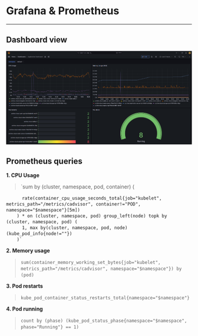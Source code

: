 # Grafana & Prometheus

---

## Dashboard view

![Dashboard](dashboard.png)

## Prometheus queries

**1. CPU Usage**

> `sum by (cluster, namespace, pod, container) (

          rate(container_cpu_usage_seconds_total{job="kubelet", metrics_path="/metrics/cadvisor", container!="POD", namespace="$namespace"}[5m])
        ) * on (cluster, namespace, pod) group_left(node) topk by (cluster, namespace, pod) (
          1, max by(cluster, namespace, pod, node) (kube_pod_info{node!=""})
        )`

**2. Memory usage**

> `sum(container_memory_working_set_bytes{job="kubelet", metrics_path="/metrics/cadvisor", namespace="$namespace"}) by (pod)`

**3. Pod restarts**

> `kube_pod_container_status_restarts_total{namespace="$namespace"}`

**4. Pod running**

> `count by (phase) (kube_pod_status_phase{namespace="$namespace", phase="Running"} == 1) `
